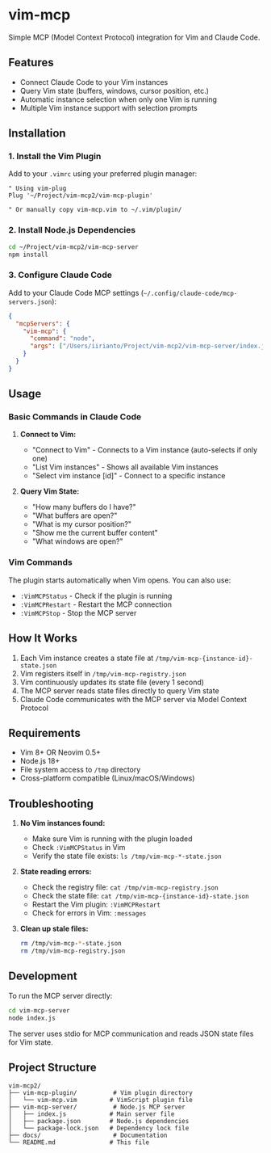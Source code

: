 # vim-mcp

Simple MCP (Model Context Protocol) integration for Vim and Claude Code.

## Features

- Connect Claude Code to your Vim instances
- Query Vim state (buffers, windows, cursor position, etc.)
- Automatic instance selection when only one Vim is running
- Multiple Vim instance support with selection prompts

## Installation

### 1. Install the Vim Plugin

Add to your `.vimrc` using your preferred plugin manager:

```vim
" Using vim-plug
Plug '~/Project/vim-mcp2/vim-mcp-plugin'

" Or manually copy vim-mcp.vim to ~/.vim/plugin/
```

### 2. Install Node.js Dependencies

```bash
cd ~/Project/vim-mcp2/vim-mcp-server
npm install
```

### 3. Configure Claude Code

Add to your Claude Code MCP settings (`~/.config/claude-code/mcp-servers.json`):

```json
{
  "mcpServers": {
    "vim-mcp": {
      "command": "node",
      "args": ["/Users/iirianto/Project/vim-mcp2/vim-mcp-server/index.js"]
    }
  }
}
```

## Usage

### Basic Commands in Claude Code

1. **Connect to Vim:**
   - "Connect to Vim" - Connects to a Vim instance (auto-selects if only one)
   - "List Vim instances" - Shows all available Vim instances
   - "Select vim instance [id]" - Connect to a specific instance

2. **Query Vim State:**
   - "How many buffers do I have?"
   - "What buffers are open?"
   - "What is my cursor position?"
   - "Show me the current buffer content"
   - "What windows are open?"

### Vim Commands

The plugin starts automatically when Vim opens. You can also use:

- `:VimMCPStatus` - Check if the plugin is running
- `:VimMCPRestart` - Restart the MCP connection
- `:VimMCPStop` - Stop the MCP server

## How It Works

1. Each Vim instance creates a state file at `/tmp/vim-mcp-{instance-id}-state.json`
2. Vim registers itself in `/tmp/vim-mcp-registry.json`
3. Vim continuously updates its state file (every 1 second)
4. The MCP server reads state files directly to query Vim state
5. Claude Code communicates with the MCP server via Model Context Protocol

## Requirements

- Vim 8+ OR Neovim 0.5+
- Node.js 18+
- File system access to `/tmp` directory
- Cross-platform compatible (Linux/macOS/Windows)

## Troubleshooting

1. **No Vim instances found:**
   - Make sure Vim is running with the plugin loaded
   - Check `:VimMCPStatus` in Vim
   - Verify the state file exists: `ls /tmp/vim-mcp-*-state.json`

2. **State reading errors:**
   - Check the registry file: `cat /tmp/vim-mcp-registry.json`
   - Check the state file: `cat /tmp/vim-mcp-{instance-id}-state.json`
   - Restart the Vim plugin: `:VimMCPRestart`
   - Check for errors in Vim: `:messages`

3. **Clean up stale files:**
   ```bash
   rm /tmp/vim-mcp-*-state.json
   rm /tmp/vim-mcp-registry.json
   ```

## Development

To run the MCP server directly:

```bash
cd vim-mcp-server
node index.js
```

The server uses stdio for MCP communication and reads JSON state files for Vim state.

## Project Structure

```
vim-mcp2/
├── vim-mcp-plugin/          # Vim plugin directory
│   └── vim-mcp.vim         # VimScript plugin file
├── vim-mcp-server/          # Node.js MCP server
│   ├── index.js            # Main server file
│   ├── package.json        # Node.js dependencies
│   └── package-lock.json   # Dependency lock file
├── docs/                    # Documentation
└── README.md               # This file
```